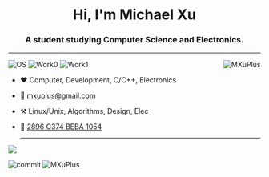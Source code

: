 <h1 align="center">Hi, I'm Michael Xu</h1>
<h3 align="center">A student studying Computer Science and Electronics.</h3>

***

<p><img align="right" src="https://github-readme-stats.vercel.app/api?username=MXuPlus&show_icons=true&theme=github" alt="MXuPlus" /></p>

![OS](https://img.shields.io/badge/OS-Windows-33aadd?style=flat-square&logo=windows&logoColor=ffffff)
![Work0](https://img.shields.io/badge/Work-Unix-33aadd?style=flat-square&logo=apple&logoColor=ffffff)
![Work1](https://img.shields.io/badge/Work-C/C++-33aadd?style=flat-square&logo=cplusplus&logoColor=ffffff)

  - :heart: Computer, Development, C/C++, Electronics

  - :email: [mxuplus@gmail.com](mailto:mxuplus@gmail.com)

  - :hammer_and_pick: Linux/Unix, Algorithms, Design, Elec
  
  - 🔑 [2896 C374 BEBA 1054](https://keys.openpgp.org/vks/v1/by-fingerprint/204565D5FD81434C7C4AF58B2896C374BEBA1054)

    ***

    

![](http://github-profile-summary-cards.vercel.app/api/cards/profile-details?username=MXuPlus&theme=github)

<p><img align="left" src="http://github-profile-summary-cards.vercel.app/api/cards/most-commit-language?username=MXuPlus&theme=github" alt="commit" /></p>

<p><img align="center" src="http://github-profile-summary-cards.vercel.app/api/cards/productive-time?username=MXuPlus&utcOffset=8&theme=github" alt="MXuPlus" /></p>
